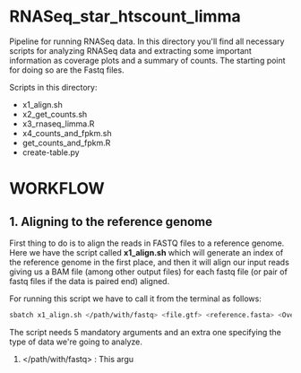 # RNASeq_star_htscount_limma
Pipeline for running RNASeq data. In this directory you'll find all necessary scripts for analyzing RNASeq data and extracting some important information as coverage plots and a summary of counts. The starting point for doing so are the Fastq files. 

Scripts in this directory: 
* x1_align.sh
* x2_get_counts.sh
* x3_rnaseq_limma.R
* x4_counts_and_fpkm.sh
* get_counts_and_fpkm.R
* create-table.py

# WORKFLOW

## 1. Aligning to the reference genome
First thing to do is to align the reads in FASTQ files to a reference genome. Here we have the script called **x1_align.sh** which will generate an index of the reference genome in the first place, and then it will align our input reads giving us a BAM file (among other output files) for each fastq file (or pair of fastq files if the data is paired end) aligned. 

For running this script we have to call it from the terminal as follows: 
```bash
sbatch x1_align.sh </path/with/fastq> <file.gtf> <reference.fasta> <Overhang> </output/directory> [-p]
```
The script needs 5 mandatory arguments and an extra one specifying the type of data we're going to analyze. 

1. </path/with/fastq> : This argu
